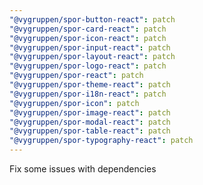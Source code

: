 ```yaml
---
"@vygruppen/spor-button-react": patch
"@vygruppen/spor-card-react": patch
"@vygruppen/spor-icon-react": patch
"@vygruppen/spor-input-react": patch
"@vygruppen/spor-layout-react": patch
"@vygruppen/spor-logo-react": patch
"@vygruppen/spor-react": patch
"@vygruppen/spor-theme-react": patch
"@vygruppen/spor-i18n-react": patch
"@vygruppen/spor-icon": patch
"@vygruppen/spor-image-react": patch
"@vygruppen/spor-modal-react": patch
"@vygruppen/spor-table-react": patch
"@vygruppen/spor-typography-react": patch
---
```


Fix some issues with dependencies
